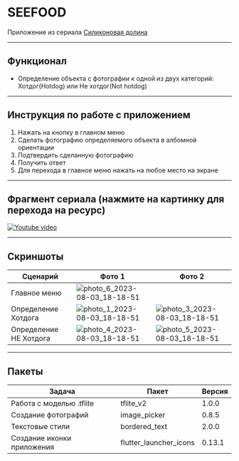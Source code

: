 # SEEFOOD
Приложение из сериала [Силиконовая долина](https://www.kinopoisk.ru/series/723959/)

---

## Функционал
- Определение объекта с фотографии к одной из двух категорий: Хотдог(Hotdog) или Не хотдог(Not hotdog)

---

## Инструкция по работе с приложением
1. Нажать на кнопку в главном меню
2. Сделать фотографию определяемого объекта в албомной ориентации
3. Подтвердить сделанную фотографию
4. Получить ответ
5. Для перехода в главное меню нажать на любое место на экране

--- 
## Фрагмент сериала (нажмите на картинку для перехода на ресурс)
[![Youtube video](https://img.youtube.com/vi/vIci3C4JkL0/0.jpg)](https://www.youtube.com/watch?v=vIci3C4JkL0 "Youtube")

---

## Скриншоты
| Сценарий | Фото 1 | Фото 2 |
|--------|-------|--------|
| Главное меню | ![photo_6_2023-08-03_18-18-51](https://github.com/VARWA/hotdog_or_not_hotdog/assets/60575285/5bf34772-5afe-4b15-a643-6e867fa32a62) | |
| Определение Хотдога | ![photo_1_2023-08-03_18-18-51](https://github.com/VARWA/hotdog_or_not_hotdog/assets/60575285/193ec0e3-4383-4422-bb56-bed4831c4538) | ![photo_3_2023-08-03_18-18-51](https://github.com/VARWA/hotdog_or_not_hotdog/assets/60575285/0eeae28b-d2cd-4b76-904a-822b944aced3) |
| Определение НЕ Хотдога | ![photo_4_2023-08-03_18-18-51](https://github.com/VARWA/hotdog_or_not_hotdog/assets/60575285/486a169f-c00f-4c8f-9e2e-25aa6751bbe1) | ![photo_5_2023-08-03_18-18-51](https://github.com/VARWA/hotdog_or_not_hotdog/assets/60575285/8011e04a-7ff5-44b0-b5c7-cadbcd546d10) |

---

## Пакеты
| Задача | Пакет | Версия |
|--------|-------|--------|
| Работа с моделью .tflite | tflite_v2 | 1.0.0 |
| Создание фотографий | image_picker | 0.8.5 |
| Текстовые стили | bordered_text | 2.0.0 |
| Создание иконки приложения | flutter_launcher_icons | 0.13.1 |
